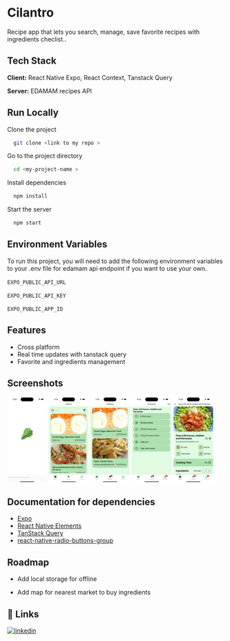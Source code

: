 # Cilantro

Recipe app that lets you search, manage, save favorite recipes with ingredients checlist..

## Tech Stack

**Client:** React Native Expo, React Context, Tanstack Query

**Server:** EDAMAM recipes API

## Run Locally

Clone the project

```bash
  git clone <link to my repo >
```

Go to the project directory

```bash
  cd <my-project-name >
```

Install dependencies

```bash
  npm install
```

Start the server

```bash
  npm start
```

## Environment Variables

To run this project, you will need to add the following environment variables to your .env file for edamam api endpoint if you want to use your own.

`EXPO_PUBLIC_API_URL`

`EXPO_PUBLIC_API_KEY`

`EXPO_PUBLIC_APP_ID`

## Features

- Cross platform
- Real time updates with tanstack query
- Favorite and ingredients management

## Screenshots

<div>
<img src="screenshots/Splash.png" height="200" >
<img src="screenshots/Home.png" height="200" >
<img src="screenshots/Favorites.png" height="200" >
<img src="screenshots/Groceries.png" height="200" >
<img src="screenshots/Details.png" height="200" >
</div>

## Documentation for dependencies

- [Expo](https://docs.expo.dev/)
- [React Native Elements](https://supabase.com/docs)
- [TanStack Query](https://tanstack.com/query/latest/docs/framework/react/overview)
- [react-native-radio-buttons-group](https://www.npmjs.com/package/react-native-radio-buttons-group)

## Roadmap

- Add local storage for offline

- Add map for nearest market to buy ingredients

## 🔗 Links

[![linkedin](https://img.shields.io/badge/linkedin-0A66C2?style=for-the-badge&logo=linkedin&logoColor=white)](https://www.linkedin.com/in/bellkim-keith-onggon-0b6467140/)
